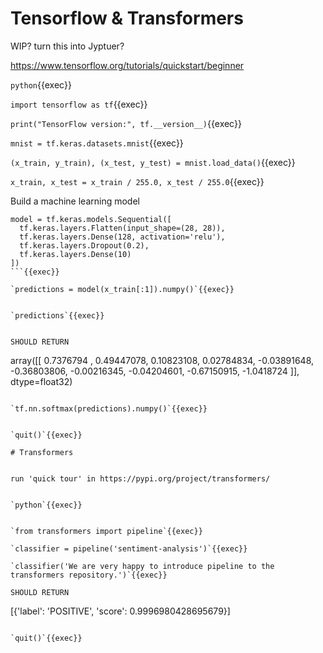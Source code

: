 # Tensorflow & Transformers

WIP? turn this into Jyptuer?

https://www.tensorflow.org/tutorials/quickstart/beginner


`python`{{exec}}

`import tensorflow as tf`{{exec}}

`print("TensorFlow version:", tf.__version__)`{{exec}}

`mnist = tf.keras.datasets.mnist`{{exec}}


`(x_train, y_train), (x_test, y_test) = mnist.load_data()`{{exec}}


`x_train, x_test = x_train / 255.0, x_test / 255.0`{{exec}}


Build a machine learning model
```
model = tf.keras.models.Sequential([
  tf.keras.layers.Flatten(input_shape=(28, 28)),
  tf.keras.layers.Dense(128, activation='relu'),
  tf.keras.layers.Dropout(0.2),
  tf.keras.layers.Dense(10)
])
```{{exec}}

`predictions = model(x_train[:1]).numpy()`{{exec}}


`predictions`{{exec}}


SHOULD RETURN
 ```
array([[ 0.7376794 ,  0.49447078,  0.10823108,  0.02784834, -0.03891648,
        -0.36803806, -0.00216345, -0.04204601, -0.67150915, -1.0418724 ]],
      dtype=float32)

 ```

`tf.nn.softmax(predictions).numpy()`{{exec}}


`quit()`{{exec}}

# Transformers


run 'quick tour' in https://pypi.org/project/transformers/


`python`{{exec}}


`from transformers import pipeline`{{exec}}

`classifier = pipeline('sentiment-analysis')`{{exec}}

`classifier('We are very happy to introduce pipeline to the transformers repository.')`{{exec}}

SHOULD RETURN

```
[{'label': 'POSITIVE', 'score': 0.9996980428695679}]

```

`quit()`{{exec}}
